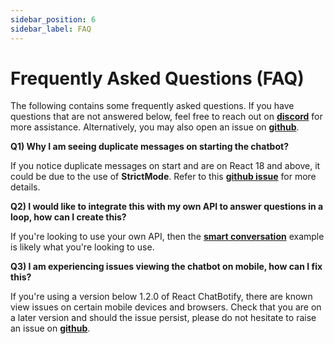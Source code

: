 ```yaml
---
sidebar_position: 6
sidebar_label: FAQ
---
```


# Frequently Asked Questions (FAQ)

The following contains some frequently asked questions. If you have questions that are not answered below, feel free to reach out on [**discord**](https://discord.gg/6R4DK4G5Zh) for more assistance. Alternatively, you may also open an issue on [**github**](https://github.com/tjtanjin/react-chatbotify/issues).

**Q1) Why I am seeing duplicate messages on starting the chatbot?**

If you notice duplicate messages on start and are on React 18 and above, it could be due to the use of **StrictMode**. Refer to this [**github issue**](https://github.com/tjtanjin/react-chatbotify/issues/5) for more details.

**Q2) I would like to integrate this with my own API to answer questions in a loop, how can I create this?**

If you're looking to use your own API, then the [**smart conversation**](https://react-chatbotify.tjtanjin.com/docs/examples/smart_conversation) example is likely what you're looking to use.

**Q3) I am experiencing issues viewing the chatbot on mobile, how can I fix this?**

If you're using a version below 1.2.0 of React ChatBotify, there are known view issues on certain mobile devices and browsers. Check that you are on a later version and should the issue persist, please do not hesitate to raise an issue on [**github**](https://github.com/tjtanjin/react-chatbotify/issues).